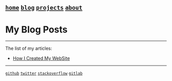 [`home`](/) [`blog`](/blogs/) [`projects`](/projects/) [`about`](/about)
---

# My Blog Posts
-----------
The list of my articles:

- [How I Created My WebSite](/blogs/how-i-created-my-personal-website)

---
[`github`](/ "github.com") [`twitter`](/blogs/ "twitter.com") [`stackoverflow`](/projects/ "stackoverflow.com") [`gitlab`](/about "gitlab.com")
